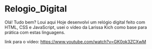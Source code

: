 # Relogio_Digital

Olá! Tudo bem? Loui aqui
 Hoje desenvolvi um relógio digital feito com HTML, CSS e JavaScript, usei o vídeo da Larissa Kich como base para prática com estas linguagens.
 
 link para o vídeo: https://www.youtube.com/watch?v=GK0ok3ZCXwM

